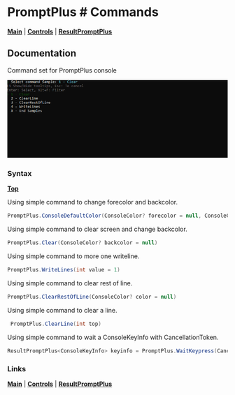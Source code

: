 # PromptPlus # Commands
[**Main**](index.md#help) | 
[**Controls**](index.md#apis) |
[**ResultPromptPlus**](resultpromptplus)

## Documentation
Command set for PromptPlus console

![](./images/Commands.gif)

### Syntax
[**Top**](#promptplus--commands)

Using simple command to change forecolor and backcolor.

```csharp
PromptPlus.ConsoleDefaultColor(ConsoleColor? forecolor = null, ConsoleColor? backcolor = null)
````

Using simple command to clear screen and change backcolor.

```csharp
PromptPlus.Clear(ConsoleColor? backcolor = null)
````

Using simple command to more one writeline.

```csharp
PromptPlus.WriteLines(int value = 1)
````
Using simple command to clear rest of line.

```csharp
PromptPlus.ClearRestOfLine(ConsoleColor? color = null)
````

Using simple command to clear a line.

```csharp
 PromptPlus.ClearLine(int top)
````

Using simple command to wait a ConsoleKeyInfo with CancellationToken.

```csharp
ResultPromptPlus<ConsoleKeyInfo> keyinfo = PromptPlus.WaitKeypress(CancellationToken cancellationToken)
````

### Links
[**Main**](index.md#help) | 
[**Controls**](index.md#apis) |
[**ResultPromptPlus**](resultpromptplus)

